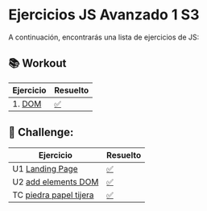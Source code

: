 # Ejercicios JS Avanzado 1 S3

A continuación, encontrarás una lista de ejercicios de JS:

## 📚 Workout

Ejercicio                                                                                |                Resuelto   | 
| ---------------------------------------------------------------------------------------|---------------------------|
| 1. [DOM](https://stackblitz.com/edit/3-2-3-js-dom-eventos-ejercicio?file=index.html)   | [✅](https://stackblitz.com/edit/3-2-3-js-dom-eventos-ejercicio-angbcgud?file=index.html)   |
        


## 🚀 Challenge:

Ejercicio                                                                                                           |          Resuelto          | 
| ------------------------------------------------------------------------------------------------------------------|---------------------------|
| U1 [Landing Page](https://github.com/TheBridge-FullStackDeveloper/FS_Online_Oct_Entregable_Landing_Page)       | [✅](https://github.com/CarlosDiazGirol/FS_Online_Oct_Entregable_Landing_Page)               |
| U2 [add elements DOM](https://github.com/TheBridge-FullStackDeveloper/add-elements-dom)                        | [✅](https://github.com/CarlosDiazGirol/add-elements-resolve)        |
| TC [piedra papel tijera](https://github.com/TheBridge-FullStackDeveloper/FS_Online_Oct_TC_piedra-papel-tijera) | [✅](https://github.com/CarlosDiazGirol/CarlosDiazGirol-rock-paper-scissors-resolve)  |

